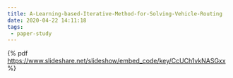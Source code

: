 ```yaml
---
title: A-Learning-based-Iterative-Method-for-Solving-Vehicle-Routing
date: 2020-04-22 14:11:18
tags:
 - paper-study
---
```


{% pdf https://www.slideshare.net/slideshow/embed_code/key/CcUCh1vkNASGxx %}
